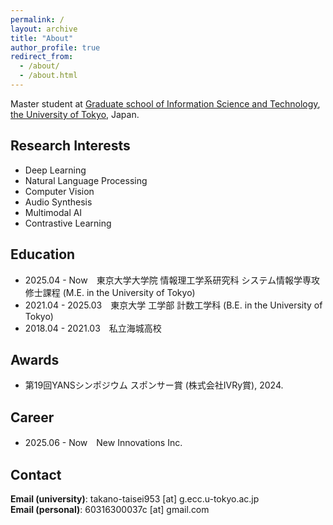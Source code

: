 ```yaml
---
permalink: /
layout: archive
title: "About"
author_profile: true
redirect_from: 
  - /about/
  - /about.html
---
```


Master student at<!-- [Kawashima-Miyazaki Lab.](http://www.bmc.ipc.i.u-tokyo.ac.jp/), --> [Graduate school of Information Science and Technology](https://www.i.u-tokyo.ac.jp/index_e.shtml), [the University of Tokyo](https://www.u-tokyo.ac.jp/en/index.html), Japan.



## Research Interests
- Deep Learning
- Natural Language Processing
- Computer Vision
- Audio Synthesis
- Multimodal AI
- Contrastive Learning

## Education
- 2025.04 - Now　東京大学大学院 情報理工学系研究科 システム情報学専攻 修士課程 (M.E. in the University of Tokyo)
- 2021.04 - 2025.03　東京大学 工学部 計数工学科 (B.E. in the University of Tokyo)
- 2018.04 - 2021.03　私立海城高校

## Awards
- 第19回YANSシンポジウム スポンサー賞 (株式会社IVRy賞), 2024.

## Career
- 2025.06 - Now　New Innovations Inc.

## Contact
**Email (university)**: takano-taisei953 [at] g.ecc.u-tokyo.ac.jp<br>
**Email (personal)**: 60316300037c [at] gmail.com